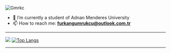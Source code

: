 
<p align="left"><img src="https://komarev.com/ghpvc/?username=Gmrkc" alt="Gmrkc" /> </p>

- 🔭 I’m currently a student of Adnan Menderes University
- 📫 How to reach me: **furkangumrukcu@outlook.com.tr**

----

![](https://github-readme-stats.vercel.app/api?include_all_commits=true&hide_title=true&username=Gmrkc&count_private=true&show_icons=true&theme=graywhite) 
[![Top Langs](https://github-readme-stats.vercel.app/api/top-langs/?username=Gmrkc&hide=notebook)](https://github.com/Gmrkc/github-readme-stats)

----
<!--
<p align="center">
<a href="https://www.linkedin.com/in/ay%C5%9Fe-ak%C4%B1%C5%9F%C4%B1k-3a4151199/" target="blank"><img align="center" src="https://cdn.jsdelivr.net/npm/simple-icons@3.0.1/icons/linkedin.svg" alt="linkedin-profile" height="30" width="30" /></a> <a href="https://www.hackerrank.com/ayseakisik16" target="blank"><img align="center" src="https://cdn.jsdelivr.net/npm/simple-icons@3.0.1/icons/hackerrank.svg" alt="ayseakisik16" height="30" width="40" /></a><a href="https://stackoverflow.com/users/14502774/ay%c5%9fe-ak%c4%b1%c5%9f%c4%b1k" target="blank"><img align="center" src="https://cdn.jsdelivr.net/npm/simple-icons@3.0.1/icons/stackoverflow.svg" alt="ayseakisik16" height="30" width="40" /></a>
-->
<!--
**Gmrkc/Gmrkc** is a ✨ _special_ ✨ repository because its `README.md` (this file) appears on your GitHub profile.

Here are some ideas to get you started:

- 🔭 I’m currently working on ...
- 🌱 I’m currently learning ...
- 👯 I’m looking to collaborate on ...
- 🤔 I’m looking for help with ...
- 💬 Ask me about ...
- 📫 How to reach me: ...
- 😄 Pronouns: ...
- ⚡ Fun fact: ...
-->
